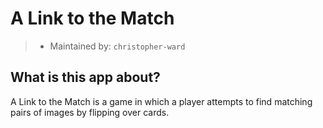 # A Link to the Match

> - Maintained by: `christopher-ward`

## What is this app about?
 A Link to the Match is a game in which a player attempts to find matching pairs of images by flipping over cards.
